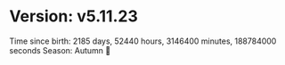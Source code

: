 # Version: v5.11.23
Time since birth: 2185 days, 52440 hours, 3146400 minutes, 188784000 seconds
Season: Autumn 🍁
